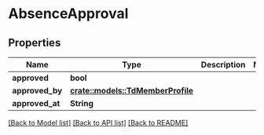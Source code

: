 # AbsenceApproval

## Properties

Name | Type | Description | Notes
------------ | ------------- | ------------- | -------------
**approved** | **bool** |  | 
**approved_by** | [**crate::models::TdMemberProfile**](TD_MemberProfile.md) |  | 
**approved_at** | **String** |  | 

[[Back to Model list]](../README.md#documentation-for-models) [[Back to API list]](../README.md#documentation-for-api-endpoints) [[Back to README]](../README.md)


